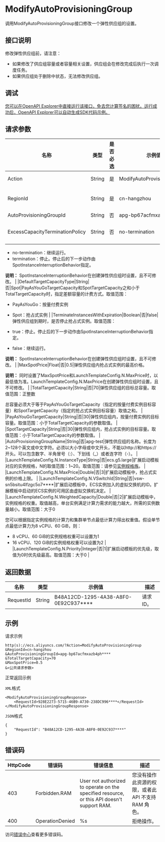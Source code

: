 # ModifyAutoProvisioningGroup

调用ModifyAutoProvisioningGroup接口修改一个弹性供应组的设置。

## 接口说明

修改弹性供应组前，请注意：

-   如果修改了供应组容量或者容量相关设置，供应组会在修改完成后执行一次调度任务。
-   如果供应组处于删除中状态，无法修改供应组。

## 调试

[您可以在OpenAPI Explorer中直接运行该接口，免去您计算签名的困扰。运行成功后，OpenAPI Explorer可以自动生成SDK代码示例。](https://api.aliyun.com/#product=Ecs&api=ModifyAutoProvisioningGroup&type=RPC&version=2014-05-26)

## 请求参数

|名称|类型|是否必选|示例值|描述|
|--|--|----|---|--|
|Action|String|是|ModifyAutoProvisioningGroup|系统规定参数。取值：ModifyAutoProvisioningGroup |
|RegionId|String|是|cn-hangzhou|弹性供应组所在地域的ID。您可以调用[DescribeRegions](~~25609~~)查看最新的阿里云地域列表。 |
|AutoProvisioningGroupId|String|否|apg-bp67acfmxazb4ph\*\*\*\*|弹性供应组的ID。 |
|ExcessCapacityTerminationPolicy|String|否|no-termination|弹性供应组超过目标总容量时，是否停止超额的抢占式实例。取值范围：

 -   no-termination：继续运行。
-   termination：停止。停止后的下一步动作由SpotInstanceInterruptionBehavior指定。

 **说明：** SpotInstanceInterruptionBehavior在创建弹性供应组时设置，且不可修改。 |
|DefaultTargetCapacityType|String|否|Spot|PayAsYouGoTargetCapacity和SpotTargetCapacity之和小于TotalTargetCapacity时，指定差额容量的计费方式。取值范围：

 -   PayAsYouGo：按量付费实例
-   Spot：抢占式实例 |
|TerminateInstancesWithExpiration|Boolean|否|false|弹性供应组到期时，是否停止抢占式实例。取值范围：

 -   true：停止。停止后的下一步动作由SpotInstanceInterruptionBehavior指定。
-   false：继续运行。

 **说明：** SpotInstanceInterruptionBehavior在创建弹性供应组时设置，且不可修改。 |
|MaxSpotPrice|Float|否|0.5|弹性供应组内抢占式实例的最高价格。

 **说明：** 同时设置了MaxSpotPrice和LaunchTemplateConfig.N.MaxPrice时，以最低值为准。LaunchTemplateConfig.N.MaxPrice在创建弹性供应组时设置，且不可修改。 |
|TotalTargetCapacity|String|否|70|弹性供应组的目标总容量。取值范围：正整数

 总容量必须大于等于PayAsYouGoTargetCapacity（指定的按量付费实例目标容量）和SpotTargetCapacity（指定的抢占式实例目标容量）取值之和。 |
|PayAsYouGoTargetCapacity|String|否|30|弹性供应组内，按量付费实例的目标容量。取值范围：小于TotalTargetCapacity的参数取值。 |
|SpotTargetCapacity|String|否|30|弹性供应组内，抢占式实例的目标容量。取值范围：小于TotalTargetCapacity的参数取值。 |
|AutoProvisioningGroupName|String|否|apg-test|弹性供应组的名称。长度为2~128个英文或中文字符。必须以大小字母或中文开头，不能以http://和https://开头。可以包含数字、半角冒号（:）、下划线（\_）或者连字符（-）。 |
|LaunchTemplateConfig.N.InstanceType|String|否|ecs.g5.large|扩展启动模板对应的实例规格，N的取值范围：1~20。取值范围：请参见[实例规格族](~~25378~~)。 |
|LaunchTemplateConfig.N.MaxPrice|Double|否|3|扩展启动模板中，抢占式实例的价格上限。 |
|LaunchTemplateConfig.N.VSwitchId|String|否|vsw-sn5bsitu4lfzgc5o7\*\*\*\*|扩展启动模板中，ECS实例加入的虚拟交换机的ID。扩展模板中启动的ECS实例的可用区由虚拟交换机决定。 |
|LaunchTemplateConfig.N.WeightedCapacity|Double|否|2|扩展启动模板中，实例规格的权重。取值越高，单台实例满足计算力需求的能力越大，所需的实例数量越小。取值范围：大于0

 您可以根据指定实例规格的计算力和集群单节点最低计算力得出权重值。假设单节点最低计算力为8 vCPU、60 GiB，则：

 -   8 vCPU、60 GiB的实例规格权重可以设置为1
-   16 vCPU、120 GiB的实例规格权重可以设置为2 |
|LaunchTemplateConfig.N.Priority|Integer|否|1|扩展启动模板的优先级，取值为0时优先级最高。取值范围：大于0 |

## 返回数据

|名称|类型|示例值|描述|
|--|--|---|--|
|RequestId|String|B48A12CD-1295-4A38-A8F0-0E92C937\*\*\*\*|请求ID。 |

## 示例

请求示例

```
http(s)://ecs.aliyuncs.com/?Action=ModifyAutoProvisioningGroup
&RegionId=cn-hangzhou
&AutoProvisioningGroupId=apg-bp67acfmxazb4ph****
&TotalTargetCapacity=70
&MaxSpotPrice=0.5
&<公共请求参数>
```

正常返回示例

`XML`格式

```
<ModifyAutoProvisioningGroupResponse>
    <RequestId>928E2273-5715-46B9-A730-238DC996****</RequestId>
</ModifyAutoProvisioningGroupResponse>
```

`JSON`格式

```
{
    "RequestId": "B48A12CD-1295-4A38-A8F0-0E92C937****"
}
```

## 错误码

|HttpCode|错误码|错误信息|描述|
|--------|---|----|--|
|403|Forbidden.RAM|User not authorized to operate on the specified resource, or this API doesn't support RAM.|您没有操作此资源的权限，或者此 API 不支持 RAM 角色。|
|400|OperationDenied|%s|拒绝操作。|

访问[错误中心](https://error-center.alibabacloud.com/status/product/Ecs)查看更多错误码。

